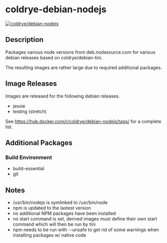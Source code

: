 # coldrye-debian-nodejs

[![coldrye/debian-nodejs](http://dockeri.co/image/coldrye/debian-nodejs)](https://hub.docker.com/r/coldrye/debian-nodejs/)


## Description

Packages various node versions from deb.nodesource.com for various debian releases based on coldrye/debian-tini.

The resulting images are rather large due to required additional packages.


## Image Releases

Images are released for the following debian releases.

- jessie
- testing (stretch)

See https://hub.docker.com/r/coldrye/debian-nodejs/tags/ for a complete list.


## Additional Packages

### Build Environment

- build-essential
- git


## Notes

- /usr/bin/nodejs is symlinked to /usr/bin/node
- npm is updated to the lastest version
- no additional NPM packages have been installed
- no start command is set, derived images must define their own start command which will then be run by tini
- npm needs to be run with --unsafe to get rid of some warnings when installing packages w/ native code

